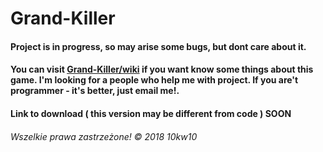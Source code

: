 # Grand-Killer

#### Project is in progress, so may arise some bugs, but dont care about it. 
#### You can visit [Grand-Killer/wiki](https://github.com/10kw10/Grand-Killer/wiki) if you want know some things about this game. I'm looking for a people who help me with project. If you are't programmer - it's better, just email me!.
#### Link to download ( this version may be different from code ) SOON

###### Wszelkie prawa zastrzeżone! © 2018 10kw10
